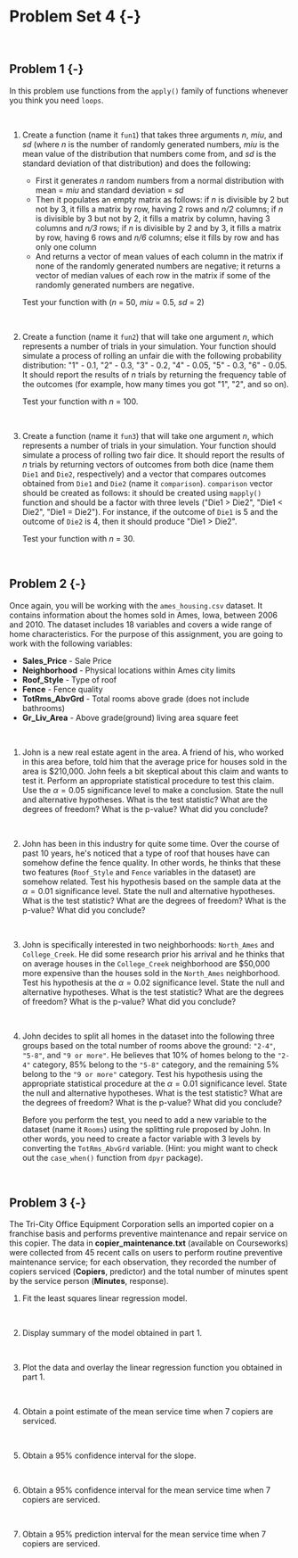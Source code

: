 
# Problem Set 4 {-}

&nbsp;


## Problem 1 {-}

In this problem use functions from the `apply()` family of functions whenever you think you need `loops`.

&nbsp;

1. Create a function (name it `fun1`) that takes three arguments _n_, _miu_, and _sd_ (where _n_ is the number of randomly generated numbers, _miu_ is the mean value of the distribution that numbers come from, and _sd_ is the standard deviation of that distribution) and does the following:

   * First it generates _n_ random numbers from a normal distribution with mean = _miu_ and standard deviation = _sd_
   * Then it populates an empty matrix as follows: if _n_ is divisible by 2 but not by 3, it fills a matrix by row, having 2 rows and _n/2_ columns; if _n_ is divisible by 3 but not by 2, it fills a matrix by column, having 3 columns and _n/3_ rows; if _n_ is divisible by 2 and by 3, it fills a matrix by row, having 6 rows and _n/6_ columns; else it fills by row and has only one column
   * And returns a vector of mean values of each column in the matrix if none of the randomly generated numbers are negative; it returns a vector of median values of each row in the matrix if some of the randomly generated numbers are negative.
  
  
   Test your function with (_n_ = 50, _miu_ = 0.5, _sd_ = 2)

&nbsp;

2. Create a function (name it `fun2`) that will take one argument _n_, which represents a number of trials in your simulation. Your function should simulate a process of rolling an unfair die with the following probability distribution: "1" - 0.1, "2" - 0.3, "3" - 0.2, "4" - 0.05, "5" - 0.3, "6" - 0.05. It should report the results of _n_ trials by returning the frequency table of the outcomes (for example, how many times you got "1", "2", and so on).

   Test your function with _n_ = 100.
   
  &nbsp; 
  
3. Create a function (name it `fun3`) that will take one argument _n_, which represents a number of trials in your simulation. Your function should simulate a process of rolling two fair dice. It should report the results of _n_ trials by returning vectors of outcomes from both dice (name them `Die1` and `Die2`, respectively) and a vector that compares outcomes obtained from `Die1` and `Die2` (name it `comparison`). `comparison` vector should be created as follows: it should be created using `mapply()` function and should be a factor with three levels ("Die1 > Die2", "Die1 < Die2", "Die1 = Die2"). For instance, if the outcome of `Die1` is 5 and the outcome of `Die2` is 4, then it should produce "Die1 > Die2". 

   Test your function with _n_ = 30.

  &nbsp;
  
  
## Problem 2 {-}

Once again, you will be working with the `ames_housing.csv` dataset. It contains information about the homes sold in Ames, Iowa, between 2006 and 2010. The dataset includes 18 variables and covers a wide range of home characteristics. For the purpose of this assignment, you are going to work with the following variables:


* **Sales_Price** - Sale Price
* **Neighborhood** - Physical locations within Ames city limits
* **Roof_Style** - Type of roof
* **Fence** - Fence quality
* **TotRms_AbvGrd** - Total rooms above grade (does not include bathrooms)
* **Gr_Liv_Area** - Above grade(ground) living area square feet



&nbsp;

1. John is a new real estate agent in the area. A friend of his, who worked in this area before, told him that the average price for houses sold in the area is \$210,000. John feels a bit skeptical about this claim and wants to test it. Perform an appropriate statistical procedure to test this claim. Use the $\alpha = 0.05$ significance level to make a conclusion. State the null and alternative hypotheses. What is the test statistic? What are the degrees of freedom? What is the p-value? What did you conclude?

&nbsp;

2. John has been in this industry for quite some time. Over the course of past 10 years, he's noticed that a type of roof that houses have can somehow define the fence quality. In other words, he thinks that these two features (`Roof_Style` and `Fence` variables in the dataset) are somehow related. Test his hypothesis based on the sample data at the  $\alpha = 0.01$ significance level. State the null and alternative hypotheses. What is the test statistic? What are the degrees of freedom? What is the p-value? What did you conclude?

&nbsp;

3. John is specifically interested in two neighborhoods: `North_Ames` and `College_Creek`. He did some research prior his arrival and he thinks that on average houses in the `College_Creek` neighborhood are \$50,000 more expensive than the houses sold in the `North_Ames` neighborhood. Test his hypothesis at the $\alpha = 0.02$ significance level. State the null and alternative hypotheses. What is the test statistic? What are the degrees of freedom? What is the p-value? What did you conclude?

&nbsp;

4. John decides to split all homes in the dataset into the following three groups based on the total number of rooms above the ground: `"2-4"`, `"5-8"`, and `"9 or more"`. He believes that 10\% of homes belong to the `"2-4"` category, 85\% belong to the `"5-8"` category, and the remaining 5\% belong to the `"9 or more"` category. Test his hypothesis using the appropriate statistical procedure at the $\alpha = 0.01$ significance level. State the null and alternative hypotheses. What is the test statistic? What are the degrees of freedom? What is the p-value? What did you conclude?

   Before you perform the test, you need to add a new variable to the dataset (name it `Rooms`) using the splitting rule proposed by John. In other words, you need to create a factor variable with 3 levels by converting the `TotRms_AbvGrd` variable. (Hint: you might want to check out the `case_when()` function from `dpyr` package).

&nbsp;

## Problem 3 {-}

The Tri-City Office Equipment Corporation sells an imported copier on a franchise basis and performs preventive maintenance and repair service on this copier. The data in **copier_maintenance.txt** (available on Courseworks) were collected from 45 recent calls on users to perform routine preventive maintenance service; for each observation, they recorded the number of copiers serviced (**Copiers**, predictor) and the total number of minutes spent by the service person (**Minutes**, response).

1. Fit the least squares linear regression model. 

&nbsp;

2. Display summary of the model obtained in part 1.

&nbsp;

3. Plot the data and overlay the linear regression function you obtained in part 1.

&nbsp;

4. Obtain a point estimate of the mean service time when 7 copiers are serviced. 

&nbsp;

5. Obtain a 95% confidence interval for the slope.

&nbsp;

6. Obtain a 95% confidence interval for the mean service time when 7 copiers are serviced.

&nbsp;

7. Obtain a 95% prediction interval for the mean service time when 7 copiers are serviced.



